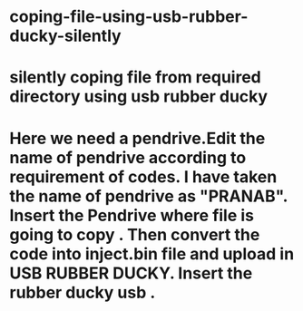 # coping-file-using-usb-rubber-ducky-silently
silently coping file from required directory using usb rubber ducky
=============================================================================================
Here we need a pendrive.Edit the name of pendrive according to requirement of codes.
I have taken the name of pendrive as "PRANAB".
Insert the Pendrive where file is going to copy .
Then convert the code into inject.bin file and upload in USB RUBBER DUCKY.
Insert the rubber ducky usb .
===========================================================================================

